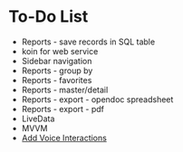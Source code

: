 To-Do List
====

* Reports - save records in SQL table
* koin for web service
* Sidebar navigation
* Reports - group by
* Reports - favorites
* Reports - master/detail
* Reports - export - opendoc spreadsheet
* Reports - export - pdf
* LiveData
* MVVM
* [Add Voice Interactions](https://codelabs.developers.google.com/codelabs/voice-interaction/index.html)
